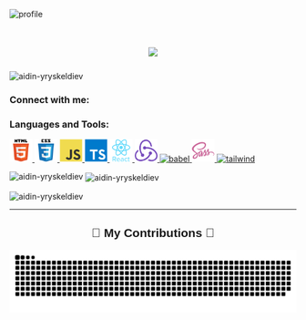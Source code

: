 ![profile](https://github.com/Aidin-Yryskeldiev/Aidin-Yryskeldiev/assets/154668730/222c6ad1-eb88-4e72-920a-7f1ef2070c2d)
<h1 align="center">
	<img
		src="https://readme-typing-svg.herokuapp.com/?font=Righteous&size=35&center=true&vCenter=true&width=500&height=70&duration=4000&lines=Hi+There!+👋;+I'm+Frontend-Developer;" />
</h1>

<p align="left">
	<img
		src="https://komarev.com/ghpvc/?username=aidin-yryskeldiev&label=Profile%20views&color=0e75b6&style=flat"
		alt="aidin-yryskeldiev" />
</p>

<h3 align="left">Connect with me:</h3>
<p align="left"></p>

<h3 align="left">Languages and Tools:</h3>
<p align="left">
	<a href="https://www.w3.org/html/" target="_blank" rel="noreferrer">
		<img
			src="https://raw.githubusercontent.com/devicons/devicon/master/icons/html5/html5-original-wordmark.svg"
			alt="html5"
			width="40"
			height="40" />
	</a>
	<a href="https://www.w3schools.com/css/" target="_blank" rel="noreferrer">
		<img
			src="https://raw.githubusercontent.com/devicons/devicon/master/icons/css3/css3-original-wordmark.svg"
			alt="css3"
			width="40"
			height="40" />
	</a>
	<a
		href="https://developer.mozilla.org/en-US/docs/Web/JavaScript"
		target="_blank"
		rel="noreferrer">
		<img
			src="https://raw.githubusercontent.com/devicons/devicon/master/icons/javascript/javascript-original.svg"
			alt="javascript"
			width="40"
			height="40" />
	</a>
	<a href="https://www.typescriptlang.org/" target="_blank" rel="noreferrer">
		<img
			src="https://raw.githubusercontent.com/devicons/devicon/master/icons/typescript/typescript-original.svg"
			alt="typescript"
			width="40"
			height="40" />
	</a>
	<a href="https://reactjs.org/" target="_blank" rel="noreferrer">
		<img
			src="https://raw.githubusercontent.com/devicons/devicon/master/icons/react/react-original-wordmark.svg"
			alt="react"
			width="40"
			height="40" />
	</a>
	<a href="https://redux.js.org" target="_blank" rel="noreferrer">
		<img
			src="https://raw.githubusercontent.com/devicons/devicon/master/icons/redux/redux-original.svg"
			alt="redux"
			width="40"
			height="40" />
	</a>
	<a href="https://babeljs.io/" target="_blank" rel="noreferrer">
		<img
			src="https://www.vectorlogo.zone/logos/babeljs/babeljs-icon.svg"
			alt="babel"
			width="40"
			height="40" />
	</a>
	<a href="https://sass-lang.com" target="_blank" rel="noreferrer">
		<img
			src="https://raw.githubusercontent.com/devicons/devicon/master/icons/sass/sass-original.svg"
			alt="sass"
			width="40"
			height="40" />
	</a>
	<a href="https://tailwindcss.com/" target="_blank" rel="noreferrer">
		<img
			src="https://www.vectorlogo.zone/logos/tailwindcss/tailwindcss-icon.svg"
			alt="tailwind"
			width="40"
			height="40" />
	</a>
</p>

<p>
	<img
		align="left"
		src="https://github-readme-stats.vercel.app/api/top-langs?username=aidin-yryskeldiev&show_icons=true&locale=en&layout=compact"
		alt="aidin-yryskeldiev" />
</p>

<p>
	&nbsp;<img
		align="center"
		src="https://github-readme-stats.vercel.app/api?username=aidin-yryskeldiev&show_icons=true&locale=en"
		alt="aidin-yryskeldiev" />
</p>

<p>
	<img
		align="center"
		src="https://github-readme-streak-stats.herokuapp.com/?user=aidin-yryskeldiev&"
		alt="aidin-yryskeldiev" />
</p>

<hr />
<div align="center">
	<h2 style="font-family: Arial, Helvetica, sans-serif">
		🐍 My Contributions 🐍
	</h2>
	<img
		alt="snake eating my contributions"
		src="https://raw.githubusercontent.com/salesp07/salesp07/output/github-contribution-grid-snake.svg" />
</div>
